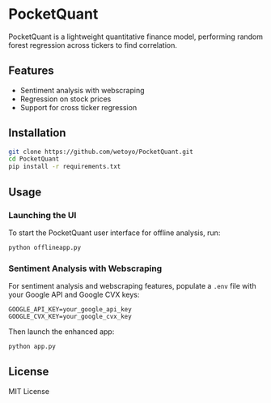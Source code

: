 # PocketQuant

PocketQuant is a lightweight quantitative finance model, performing random forest regression across tickers to find correlation.

## Features

- Sentiment analysis with webscraping
- Regression on stock prices
- Support for cross ticker regression

## Installation

```bash
git clone https://github.com/wetoyo/PocketQuant.git
cd PocketQuant
pip install -r requirements.txt
```

## Usage

### Launching the UI

To start the PocketQuant user interface for offline analysis, run:

```bash
python offlineapp.py
```

### Sentiment Analysis with Webscraping

For sentiment analysis and webscraping features, populate a `.env` file with your Google API and Google CVX keys:

```
GOOGLE_API_KEY=your_google_api_key
GOOGLE_CVX_KEY=your_google_cvx_key
```

Then launch the enhanced app:

```bash
python app.py
```


## License

MIT License
